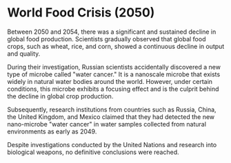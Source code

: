 # World Food Crisis (2050)

Between 2050 and 2054, there was a significant and sustained decline in global food production. Scientists gradually observed that global food crops, such as wheat, rice, and corn, showed a continuous decline in output and quality.

During their investigation, Russian scientists accidentally discovered a new type of microbe called "water cancer." It is a nanoscale microbe that exists widely in natural water bodies around the world. However, under certain conditions, this microbe exhibits a focusing effect and is the culprit behind the decline in global crop production.

Subsequently, research institutions from countries such as Russia, China, the United Kingdom, and Mexico claimed that they had detected the new nano-microbe "water cancer" in water samples collected from natural environments as early as 2049.

Despite investigations conducted by the United Nations and research into biological weapons, no definitive conclusions were reached.
